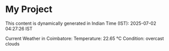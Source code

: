 # My Project

This content is dynamically generated in Indian Time (IST): 2025-07-02 04:27:26 IST


Current Weather in Coimbatore:
Temperature: 22.65 °C
Condition: overcast clouds
